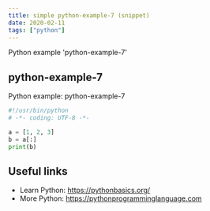 ```yaml
---
title: simple python-example-7 (snippet)
date: 2020-02-11
tags: ["python"]
---
```

Python example 'python-example-7'


## python-example-7

Python example: python-example-7

```python
#!/usr/bin/python
# -*- coding: UTF-8 -*-

a = [1, 2, 3]
b = a[:]
print(b)


```

## Useful links

- Learn Python: https://pythonbasics.org/
- More Python: https://pythonprogramminglanguage.com
